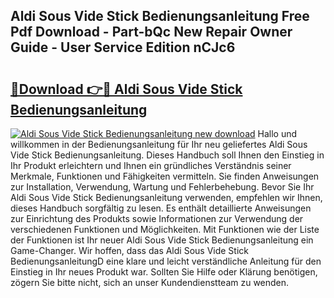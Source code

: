 ## Aldi Sous Vide Stick Bedienungsanleitung Free Pdf Download - Part-bQc New Repair Owner Guide - User Service Edition nCJc6

# <h2><a href="http://df5w817.blite.top/?on=Aldi+Sous+Vide+Stick+Bedienungsanleitung">🔗Download 👉🔴 Aldi Sous Vide Stick Bedienungsanleitung</a></h2>

[![Aldi Sous Vide Stick Bedienungsanleitung new download](https://i.imgur.com/lujVjoI.png)](http://df5w817.blite.top/?on=Aldi+Sous+Vide+Stick+Bedienungsanleitung)
Hallo und willkommen in der Bedienungsanleitung für Ihr neu geliefertes Aldi Sous Vide Stick Bedienungsanleitung. Dieses Handbuch soll Ihnen den Einstieg in Ihr Produkt erleichtern und Ihnen ein gründliches Verständnis seiner Merkmale, Funktionen und Fähigkeiten vermitteln. Sie finden Anweisungen zur Installation, Verwendung, Wartung und Fehlerbehebung. Bevor Sie Ihr Aldi Sous Vide Stick Bedienungsanleitung verwenden, empfehlen wir Ihnen, dieses Handbuch sorgfältig zu lesen. Es enthält detaillierte Anweisungen zur Einrichtung des Produkts sowie Informationen zur Verwendung der verschiedenen Funktionen und Möglichkeiten. Mit Funktionen wie der Liste der Funktionen ist Ihr neuer Aldi Sous Vide Stick Bedienungsanleitung ein Game-Changer. Wir hoffen, dass das Aldi Sous Vide Stick BedienungsanleitungD eine klare und leicht verständliche Anleitung für den Einstieg in Ihr neues Produkt war. Sollten Sie Hilfe oder Klärung benötigen, zögern Sie bitte nicht, sich an unser Kundendienstteam zu wenden.
